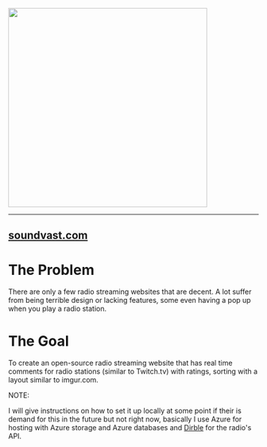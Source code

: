
<a href="https://www.soundvast.com"><img src="https://user-images.githubusercontent.com/15030491/37099444-90419b34-2220-11e8-8cbd-7bfd5b2fb748.jpg" width="400px" /></a>

<hr />

## [soundvast.com](https://www.soundvast.com)

# The Problem
There are only a few radio streaming websites that are decent. A lot suffer from being terrible design or lacking features, some even having a pop up when you play a radio station.

# The Goal
To create an open-source radio streaming website that has real time comments for radio stations (similar to Twitch.tv) with ratings, sorting with a layout similar to imgur.com.

NOTE:

I will give instructions on how to set it up locally at some point if their is demand for this in the future but not right now, basically I use Azure for hosting with Azure storage and Azure databases and [Dirble](https://dirble.com/) for the radio's API.

